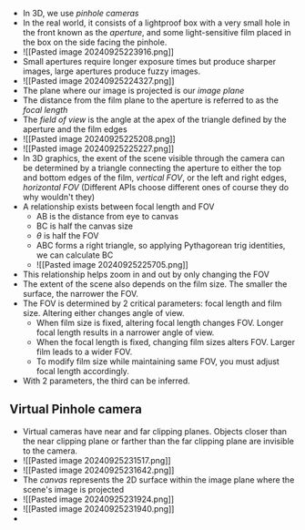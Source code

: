 - In 3D, we use *pinhole cameras*
- In the real world, it consists of a lightproof box with a very small hole in the front known as the *aperture*, and some light-sensitive film placed in the box on the side facing the pinhole.
- ![[Pasted image 20240925223916.png]]
- Small apertures require longer exposure times but produce sharper images, large apertures produce fuzzy images.
- ![[Pasted image 20240925224327.png]]
- The plane where our image is projected is our *image plane*
- The distance from the film plane to the aperture is referred to as the *focal length*
- The *field of view* is the angle at the apex of the triangle defined by the aperture and the film edges
- ![[Pasted image 20240925225208.png]]
- ![[Pasted image 20240925225227.png]]
- In 3D graphics, the exent of the scene visible through the camera can be determined by a triangle connecting the aperture to either the top and bottom edges of the film, *vertical FOV*, or the left and right edges, *horizontal FOV* (Different APIs choose different ones of course they do why wouldn't they)
- A relationship exists between focal length and FOV
	- AB is the distance from eye to canvas
	- BC is half the canvas size
	- $\theta$ is half the FOV
	- ABC forms a right triangle, so applying Pythagorean trig identities, we can calculate BC
	- ![[Pasted image 20240925225705.png]]
- This relationship helps zoom in and out by only changing the FOV
- The extent of the scene also depends on the film size. The smaller the surface, the narrower the FOV.
- The FOV is determined by 2 critical parameters: focal length and film size. Altering either changes angle of view.
	- When film size is fixed, altering focal length changes FOV. Longer focal length results in a narrower angle of view.
	- When the focal length is fixed, changing film sizes alters FOV. Larger film leads to a wider FOV.
	- To modify film size while maintaining same FOV, you must adjust focal length accordingly.
- With 2 parameters, the third can be inferred.



## Virtual Pinhole camera
- Virtual cameras have near and far clipping planes. Objects closer than the near clipping plane or farther than the far clipping plane are invisible to the camera.
- ![[Pasted image 20240925231517.png]]
- ![[Pasted image 20240925231642.png]]
- The *canvas* represents the 2D surface within the image plane where the scene's image is projected
- ![[Pasted image 20240925231924.png]]
- ![[Pasted image 20240925231940.png]]
- 
